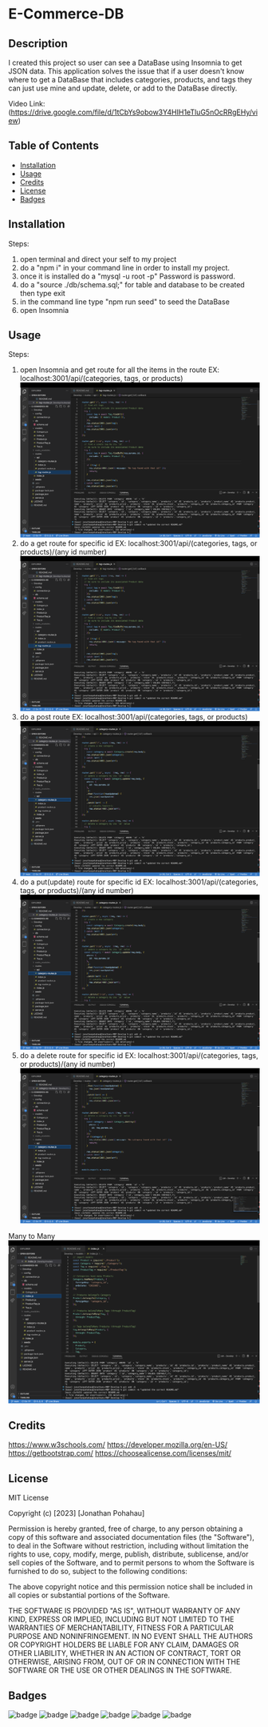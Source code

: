 # E-Commerce-DB


## Description 

I created this project so user can see a DataBase using Insomnia to get JSON data. This application solves the issue that if a user doesn't know where to get a DataBase that includes categories, products, and tags they can just use mine and update, delete, or add to the DataBase directly.

Video Link: (https://drive.google.com/file/d/1tCbYs9obow3Y4HIH1eTluG5nOcRRgEHy/view)


## Table of Contents

* [Installation](#installation)
* [Usage](#usage)
* [Credits](#credits)
* [License](#license)
* [Badges](#badges)


## Installation

Steps:
1. open terminal and direct your self to my project
2. do a "npm i" in your command line in order to install my project.
3. once it is installed do a "mysql -u root -p" Password is password.
4. do a "source ./db/schema.sql;" for table and database to be created then type exit 
5. in the command line type "npm run seed" to seed the DataBase
6. open Insomnia


## Usage 

Steps:
1. open Insomnia and get route for all the items in the route EX: localhost:3001/api/(categories, tags, or products)
![This is an image](./Develop/img/get-routes.png)
2. do a get route for specific id EX: localhost:3001/api/(categories, tags, or products)/(any id number)
![This is an image](./Develop/img/get-routes.png)
3. do a post route EX: localhost:3001/api/(categories, tags, or products)
![This is an image](./Develop/img/post-put_routes.png)
4. do a put(update) route for specific id EX: localhost:3001/api/(categories, tags, or products)/(any id number)
![This is an image](./Develop/img/post-put_routes.png)
5. do a delete route for specific id EX: localhost:3001/api/(categories, tags, or products)/(any id number)
![This is an image](./Develop/img/delete-route.png)

Many to Many
![This is an image](./Develop/img/many-many_models.png)


## Credits

https://www.w3schools.com/
https://developer.mozilla.org/en-US/
https://getbootstrap.com/
https://choosealicense.com/licenses/mit/


## License

MIT License

Copyright (c) [2023] [Jonathan Pohahau]

Permission is hereby granted, free of charge, to any person obtaining a copy
of this software and associated documentation files (the "Software"), to deal
in the Software without restriction, including without limitation the rights
to use, copy, modify, merge, publish, distribute, sublicense, and/or sell
copies of the Software, and to permit persons to whom the Software is
furnished to do so, subject to the following conditions:

The above copyright notice and this permission notice shall be included in all
copies or substantial portions of the Software.

THE SOFTWARE IS PROVIDED "AS IS", WITHOUT WARRANTY OF ANY KIND, EXPRESS OR
IMPLIED, INCLUDING BUT NOT LIMITED TO THE WARRANTIES OF MERCHANTABILITY,
FITNESS FOR A PARTICULAR PURPOSE AND NONINFRINGEMENT. IN NO EVENT SHALL THE
AUTHORS OR COPYRIGHT HOLDERS BE LIABLE FOR ANY CLAIM, DAMAGES OR OTHER
LIABILITY, WHETHER IN AN ACTION OF CONTRACT, TORT OR OTHERWISE, ARISING FROM,
OUT OF OR IN CONNECTION WITH THE SOFTWARE OR THE USE OR OTHER DEALINGS IN THE
SOFTWARE.


## Badges

![badge](https://img.shields.io/badge/license-MIT-orange)
![badge](https://img.shields.io/badge/language-JavaScript-green)
![badge](https://img.shields.io/badge/language-Nodejs-brightgreen)
![badge](https://img.shields.io/badge/DataBase-MySQL-blueviolet)
![badge](https://img.shields.io/badge/npm-sequelize-blue)
![badge](https://img.shields.io/badge/npm-dotenv-red)